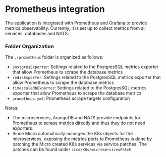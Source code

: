 # Prometheus integration


The application is integrated with Prometheus and Grafana to provide metrics observability.
Currently, it is set up to collect metrics from all services, databases and NATS.

### Folder Organization

The `./prometheus` folder is organized as follows:

- `postgresExporter`: Settings related to the PostgresSQL metrics exporter that allow Prometheus to scrape the database metrics
- `redisExporter`: Settings related to the PostgresSQL metrics exporter that allow Prometheus to scrape the database metrics
- `timescaledbExporter`: Settings related to the PostgresSQL metrics exporter that allow Prometheus to scrape the database metrics
- `prometheus.yml`: Prometheus scrape targets configuration

Notes:
- The microservices, ArangoDB and NATS provide endpoints for Prometheus to scrape metrics directly and thus they do not need exporters.
- Since Micro automatically manages the K8s objects for the microservices,
exposing the metrics ports to Prometheus is done by patching the Micro created K8s services via service patches. 
The patches can be found under `cicd/K8s/microservicesPatch`